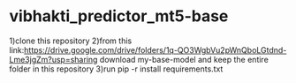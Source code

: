 # vibhakti_predictor_mt5-base
1)clone this repository
2)from this link:https://drive.google.com/drive/folders/1q-QO3WgbVu2pWnQboLGtdnd-Lme3jgZm?usp=sharing  download my-base-model and keep the entire folder in this repository
3)run pip -r install requirements.txt
